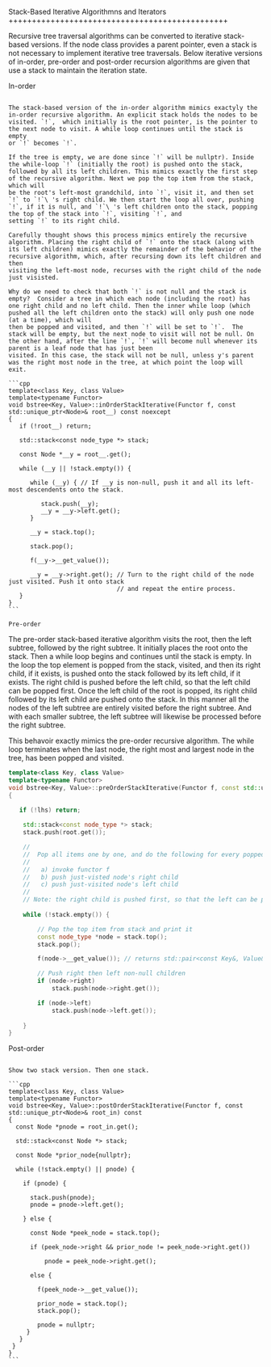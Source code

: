 Stack-Based Iterative Algorithmns and Iterators
+++++++++++++++++++++++++++++++++++++++++++++++

Recursive tree traversal algorithms can be converted to iterative stack-based versions. If the node class provides a parent pointer, even a stack is not necessary to implement iterative tree traversals. Below iterative versions of in-order, pre-order and post-order recursion algorithms
are given that use a stack to maintain the iteration state.

In-order
~~~~~~~~

The stack-based version of the in-order algorithm mimics exactyly the in-order recursive algorithm. An explicit stack holds the nodes to be visited. `!`,  which initially is the root pointer, is the pointer to the next node to visit. A while loop continues until the stack is empty
or `!` becomes `!`. 

If the tree is empty, we are done since `!` will be nullptr). Inside the while-loop `!` (initially the root) is pushed onto the stack, followed by all its left children. This mimics exactly the first step of the recursive algorithm. Next we pop the top item from the stack, which will
be the root's left-most grandchild, into `!`, visit it, and then set `!` to `!`\ 's right child. We then start the loop all over, pushing `!`, if it is null, and `!`\ 's left children onto the stack, popping the top of the stack into `!`, visiting `!`, and
setting `!` to its right child.

Carefully thought shows this process mimics entirely the recursive algorithm. Placing the right child of `!` onto the stack (along with its left children) mimics exactly the remainder of the behavior of the recursive algorithm, which, after recursing down its left children and then
visiting the left-most node, recurses with the right child of the node just visisted.

Why do we need to check that both `!` is not null and the stack is empty?  Consider a tree in which each node (including the root) has one right child and no left child. Then the inner while loop (which pushed all the left children onto the stack) will only push one node (at a time), which will
then be popped and visited, and then `!` will be set to `!`.  The stack will be empty, but the next node to visit will not be null. On the other hand, after the line `!`, `!` will become null whenever its parent is a leaf node that has just been
visited. In this case, the stack will not be null, unless y's parent was the right most node in the tree, at which point the loop will exit. 

```cpp
template<class Key, class Value>
template<typename Functor>
void bstree<Key, Value>::inOrderStackIterative(Functor f, const std::unique_ptr<Node>& root__) const noexcept
{
   if (!root__) return;
   
   std::stack<const node_type *> stack;

   const Node *__y = root__.get();

   while (__y || !stack.empty()) { 

      while (__y) { // If __y is non-null, push it and all its left-most descendents onto the stack.
      
         stack.push(__y);
         __y = __y->left.get();
      } 

      __y = stack.top();

      stack.pop();

      f(__y->__get_value());  
      
      __y = __y->right.get(); // Turn to the right child of the node just visited. Push it onto stack
                              // and repeat the entire process. 
   }
}
```

Pre-order
~~~~~~~~~

The pre-order stack-based iterative algorithm visits the root, then the left subtree, followed by the right subtree. It initially places the root onto the stack. Then a while loop begins and continues until the stack is empty. In the loop the top element is popped from the stack,
visited, and then its right child, if it exists, is pushed onto the stack followed by its left child, if it exists. The right child is pushed before the left child, so that the left child can be popped first. Once the left child of the root is popped, its right child followed by
its left child are pushed onto the stack. In this manner all the nodes of the left subtree are entirely visited before the right subtree. And with each smaller subtree, the left subtree will likewise be processed before the right subtree. 

This behavoir exactly mimics the pre-order recursive algorithm. The while loop terminates when the last node, the right most and largest node in the tree, has been popped and visited. 

```cpp
template<class Key, class Value>
template<typename Functor>
void bstree<Key, Value>::preOrderStackIterative(Functor f, const std::unique_ptr<Node>& lhs) const noexcept
{

   if (!lhs) return;
  
    std::stack<const node_type *> stack; 
    stack.push(root.get()); 

    //
    //  Pop all items one by one, and do the following for every popped item:
    // 
    //   a) invoke functor f 
    //   b) push just-visted node's right child 
    //   c) push just-visited node's left child 
    //
    // Note: the right child is pushed first, so that the left can be popped first. 
     
    while (!stack.empty()) { 

        // Pop the top item from stack and print it 
        const node_type *node = stack.top(); 
        stack.pop(); 

        f(node->__get_value()); // returns std::pair<const Key&, Value&>

        // Push right then left non-null children 
        if (node->right) 
            stack.push(node->right.get()); 

        if (node->left)
            stack.push(node->left.get()); 
        
    } 
}
```
    
Post-order
~~~~~~~~~~

Show two stack version. Then one stack.

```cpp
template<class Key, class Value>
template<typename Functor>
void bstree<Key, Value>::postOrderStackIterative(Functor f, const std::unique_ptr<Node>& root_in) const
{
  const Node *pnode = root_in.get();

  std::stack<const Node *> stack; 

  const Node *prior_node{nullptr};

  while (!stack.empty() || pnode) {

    if (pnode) {

      stack.push(pnode);
      pnode = pnode->left.get();

    } else {

      const Node *peek_node = stack.top();

      if (peek_node->right && prior_node != peek_node->right.get())

          pnode = peek_node->right.get();

      else {

        f(peek_node->__get_value());
            
        prior_node = stack.top();
        stack.pop();
 
        pnode = nullptr;
     }
   } 
 }
}
```
